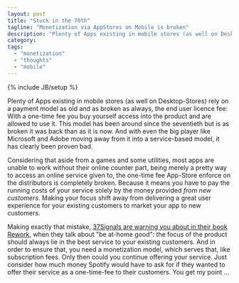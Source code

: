 ```yaml
---
layout: post
title: "Stuck in the 70th"
tagline: "Monetization via AppStores on Mobile is broken"
description: "Plenty of Apps existing in mobile stores (as well on Desktop-Stores) rely on a payment model as old and as broken as always, the end user licence fee: With a one-time fee you buy yourself access into the product and are allowed to use it. This model has been around since the seventieth but is as broken it was back than as it is now. And with even the big player like Microsoft and Adobe moving away from it into a service-based model, it has clearly been proven bad."
category: 
tags: 
  - "monetization"
  - "thoughts"
  - "mobile"
---
```

{% include JB/setup %}

Plenty of Apps existing in mobile stores (as well on Desktop-Stores) rely on a payment model as old and as broken as always, the end user licence fee: With a one-time fee you buy yourself access into the product and are allowed to use it. This model has been around since the seventieth but is as broken it was back than as it is now. And with even the big player like Microsoft and Adobe moving away from it into a service-based model, it has clearly been proven bad.

Considering that aside from a games and some utilities, most apps are unable to work without their online counter part, being merely a pretty way to access an online service given to, the one-time fee App-Store enforce on the distributors is completely broken. Because it means you have to pay the running costs of your service solely by the money provided _from new customers_. Making your focus shift away from delivering a great user experience for your existing customers to market your app to new customers.

Making exactly that mistake, [37Signals are warning you about in their book Rework](http://37signals.com/rework), when they talk about "be at-home good": the focus of the product should always lie in the best service to your existing customers. And in order to ensure that, you need a monetization model, which serves that, like subscription fees. Only then could you continue offering your service. Just consider how much money Spotify would have to ask for if they wanted to offer their service as a one-time-fee to their customers. You get my point ...